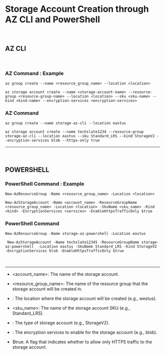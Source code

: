 
# Storage Account Creation through AZ CLI and PowerShell

<br>

## AZ CLI

<br>

 ### AZ Command : Example

```
az group create --name <resource_group_name> --location <location>
```
```
az storage account create --name <storage-account-name> --resource-group <resource-group-name> --location <location> --sku <sku-name> --kind <kind-name> --encryption-services <encryption-services>
```

### AZ Command 
```
az group create --name storage-az-cli --location eastus
```
```
az storage account create --name techslate1234 --resource-group storage-az-cli --location eastus --sku Standard_LRS --kind StorageV2 --encryption-services blob --https-only true
```

<hr>
<br>

## POWERSHELL

 ### PowerShell Command : Example

```
New-AzResourceGroup -Name <resource_group_name> -Location <location>
```

```
New-AzStorageAccount -Name <account_name> -ResourceGroupName <resource_group_name> -Location <location> -SkuName <sku_name> -Kind <kind> -EncryptionServices <services> -EnableHttpsTrafficOnly $true
```

 ### PowerShell Command

```
New-AzResourceGroup -Name storage-az-powershell -Location eastus
```
```
 New-AzStorageAccount -Name techslate12345 -ResourceGroupName storage-az-powershell  -Location eastus -SkuName Standard_LRS -Kind StorageV2 -EncryptionServices blob -EnableHttpsTrafficOnly $true
```

<br>

<hr>

- <account_name>: The name of the storage account.

- <resource_group_name>: The name of the resource group that the storage account will be created in.

- <location>: The location where the storage account will be created (e.g., westus).

- <sku_name>: The name of the storage account SKU (e.g., Standard_LRS).

- <kind>: The type of storage account (e.g., StorageV2).

- <services>: The encryption services to enable for the storage account (e.g., blob).

- $true: A flag that indicates whether to allow only HTTPS traffic to the storage account.

